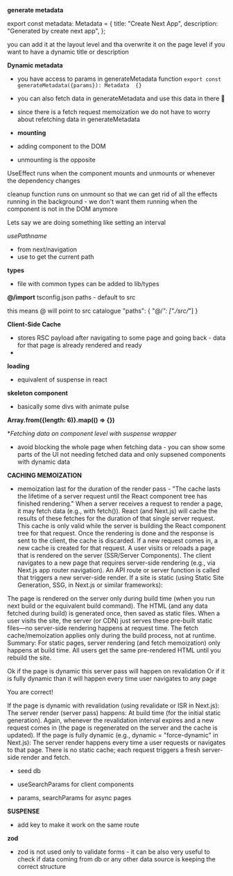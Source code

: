 **generate metadata**

export const metadata: Metadata = {
title: "Create Next App",
description: "Generated by create next app",
};

you can add it at the layout level and tha overwrite it on the page level if you want to have a dynamic title or
description

**Dynamic metadata**

- you have access to params in generateMetadata function
  `export const generateMetadata({params}): Metadata  {}`
- you can also fetch data in generateMetadata and use this data in there 🤔
- since there is a fetch request memoization we do not have to worry about refetching data in generateMetadata

- **mounting**
- adding component to the DOM
- unmounting is the opposite

UseEffect runs when the component mounts and unmounts or whenever the dependency changes

cleanup function runs on unmount so that we can get rid of all the effects running in the background - we don't want
them running when the component is not in the DOM anymore

Lets say we are doing something like setting an interval

_usePathname_

- from next/navigation
- use to get the current path

**types**

- file with common types can be added to lib/types

**@/import**
tsconfig.json
paths - default to src

this means @ will point to src catalogue
"paths": {
"@/*": ["./src/*"]
}

**Client-Side Cache**

- stores RSC payload after navigating to some page and going back - data for that page is already rendered and ready
-

**loading**

- equivalent of suspense in react

**skeleton component**
- basically some divs with animate pulse


**Array.from({length: 6)}.map(() => {})**

\*_Fetching data on component level with suspense wrapper_

- avoid blocking the whole page when fetching data - you can show some parts of the UI not needing fetched data and
  only supsened components with dynamic data

**CACHING MEMOIZATION**

- memoization last for the duration of the render pass -
  "The cache lasts the lifetime of a server request until the React component tree has finished rendering."
  When a server receives a request to render a page, it may fetch data (e.g., with fetch()).
  React (and Next.js) will cache the results of these fetches for the duration of that single server request.
  This cache is only valid while the server is building the React component tree for that request.
  Once the rendering is done and the response is sent to the client, the cache is discarded.
  If a new request comes in, a new cache is created for that request.
  A user visits or reloads a page that is rendered on the server (SSR/Server Components).
  The client navigates to a new page that requires server-side rendering (e.g., via Next.js app router navigation).
  An API route or server function is called that triggers a new server-side render.
  If a site is static (using Static Site Generation, SSG, in Next.js or similar frameworks):

The page is rendered on the server only during build time (when you run next build or the equivalent build command).
The HTML (and any data fetched during build) is generated once, then saved as static files.
When a user visits the site, the server (or CDN) just serves these pre-built static files—no server-side  rendering 
happens at request time.
The fetch cache/memoization applies only during the build process, not at runtime.
Summary:
For static pages, server rendering (and fetch memoization) only happens at build time. All users get the same pre-rendered HTML until you rebuild the site.

Ok if the page is dynamic this server pass will happen on revalidation
Or if it is fully dynamic than it will happen every time user navigates to any page

You are correct!

If the page is dynamic with revalidation (using revalidate or ISR in Next.js):
The server render (server pass) happens:
At build time (for the initial static generation).
Again, whenever the revalidation interval expires and a new request comes in (the page is regenerated on the server and the cache is updated).
If the page is fully dynamic (e.g., dynamic = "force-dynamic" in Next.js):
The server render happens every time a user requests or navigates to that page.
There is no static cache; each request triggers a fresh server-side render and fetch.



- seed db



- useSearchParams for client components
- params, searchParams for async pages 


**SUSPENSE**
- add key to make it work on the same route


**zod**
- zod is not used only to validate forms - it can be also very useful to check if data coming from db or any other 
  data source is keeping the correct structure
